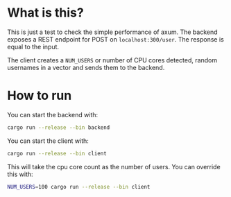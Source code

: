 # What is this?

This is just a test to check the simple performance of axum.
The backend exposes a REST endpoint for POST on `localhost:300/user`.
The response is equal to the input.

The client creates a `NUM_USERS` or number of CPU cores detected, random usernames in a
vector and sends them to the backend.

# How to run

You can start the backend with:
```bash
cargo run --release --bin backend
```

You can start the client with:
```bash
cargo run --release --bin client
```
This will take the cpu core count as the number of users.
You can override this with:
```bash
NUM_USERS=100 cargo run --release --bin client
```

